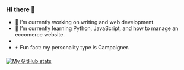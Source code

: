 ### Hi there 👋

- 🔭 I’m currently working on writing and web development.
- 🌱 I’m currently learning Python, JavaScript, and how to manage an eccomerce website.
- <!--
- 👯 I’m looking to collaborate on ...
- 🤔 I’m looking for help with ...
-->
- 💬 Ask me about web development, crochet, knitting, and Christianity.
- <!--📫 How to reach me: ... -->
- ⚡ Fun fact: my personality type is Campaigner.

[![My GitHub stats](https://github-readme-stats.vercel.app/api?username=BravishkaSkytano&show_icons=true&count_private=true&theme=synthwave)](https://github.com/anuraghazra/github-readme-stats)


